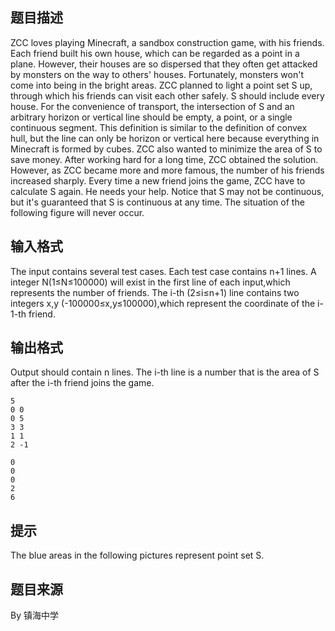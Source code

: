 


## 题目描述
ZCC loves playing Minecraft, a sandbox construction game, with his friends. Each friend built his own house, which can be regarded as a point in a plane. However, their houses are so dispersed that they often get attacked by monsters on the way to others' houses. Fortunately, monsters won't come into being in the bright areas. ZCC planned to light a point set S up, through which his friends can visit each other safely. S should include every house. For the convenience of transport, the intersection of S and an arbitrary horizon or vertical line should be empty, a point, or a single continuous segment. This definition is similar to the definition of convex hull, but the line can only be horizon or vertical here because everything in Minecraft is formed by cubes. ZCC also wanted to minimize the area of S to save money.
After working hard for a long time, ZCC obtained the solution. However, as ZCC became more and more famous, the number of his friends increased sharply. Every time a new friend joins the game, ZCC have to calculate S again. He needs your help.
Notice that S may not be continuous, but it's guaranteed that S is continuous at any time. The situation of the following figure will never occur.
## 输入格式
The input contains several test cases.
Each test case contains n+1 lines.
A integer N(1≤N≤100000) will exist in the first line of each input,which represents the number of friends.
The i-th (2≤i≤n+1) line contains two integers x,y (-100000≤x,y≤100000),which represent the coordinate of the i-1-th friend.
## 输出格式
Output should contain n lines.
The i-th line is a number that is the area of S after the i-th friend joins the game.

```input1
5
0 0
0 5
3 3
1 1
2 -1

```

```output1
0
0
0
2
6
```

## 提示
The blue areas in the following pictures represent point set S.
## 题目来源
By 镇海中学


